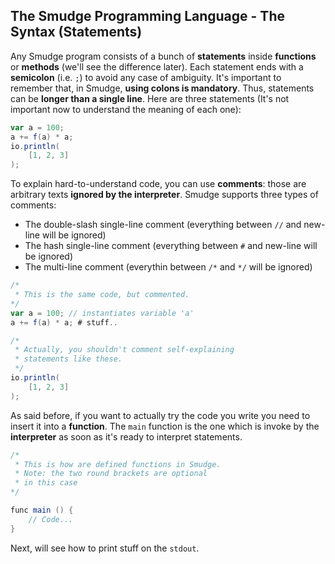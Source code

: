 ## The Smudge Programming Language - The Syntax (Statements)
Any Smudge program consists of a bunch of **statements** inside **functions** or **methods** (we'll see the difference later).
Each statement ends with a **semicolon** (i.e. `;`) to avoid any case
of ambiguity. It's important to remember that, in Smudge, **using
colons is mandatory**. Thus, statements can be **longer than a single
line**. Here are three statements (It's not important now to understand
the meaning of each one):

```as
var a = 100;
a += f(a) * a;
io.println(
    [1, 2, 3]
);
```

To explain hard-to-understand code, you can use **comments**: those
are arbitrary texts **ignored by the interpreter**.
Smudge supports three types of comments:
- The double-slash single-line comment (everything between `//` and new-line will be ignored)
- The hash single-line comment (everything between `#` and new-line will be ignored)
- The multi-line comment (everythin between `/*` and `*/` will be ignored)
```as
/*
 * This is the same code, but commented.
*/
var a = 100; // instantiates variable 'a'
a += f(a) * a; # stuff..

/*
 * Actually, you shouldn't comment self-explaining
 * statements like these.
 */
io.println(
    [1, 2, 3]
);
```

As said before, if you want to actually try the code you write you need to
insert it into a **function**. The `main` function is the one which is
invoke by the **interpreter** as soon as it's ready to interpret statements.

```as
/*
 * This is how are defined functions in Smudge.
 * Note: the two round brackets are optional
 * in this case
*/

func main () {
    // Code...
}
```

Next, will see how to print stuff on the `stdout`.
